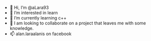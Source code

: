 - 👋 Hi, I’m @aLara93
- 👀 I’m interested in learn
- 🌱 I’m currently learning c++
- 💞️ I am looking to collaborate on a project that leaves me with some knowledge.
- 📫 alan.laraalanis on facebook

<!---
aLara93/aLara93 is a ✨ special ✨ repository because its `README.md` (this file) appears on your GitHub profile.
You can click the Preview link to take a look at your changes.
--->
